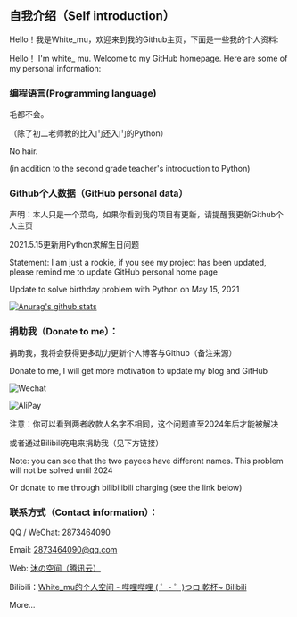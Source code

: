 ## 自我介绍（Self introduction）

Hello！我是White_mu，欢迎来到我的Github主页，下面是一些我的个人资料:

Hello！ I'm white_ mu. Welcome to my GitHub homepage. Here are some of my personal information:

### 编程语言(Programming language)

毛都不会。

（除了初二老师教的比入门还入门的Python）

No hair.

(in addition to the second grade teacher's introduction to Python)

### Github个人数据（GitHub personal data）

声明：本人只是一个菜鸟，如果你看到我的项目有更新，请提醒我更新Github个人主页

2021.5.15更新用Python求解生日问题

Statement: I am just a rookie, if you see my project has been updated, please remind me to update GitHub personal home page

Update to solve birthday problem with Python on May 15, 2021

[![Anurag's github stats](https://github-readme-stats.vercel.app/api?username=WhitemuTeam&show_icons=true&theme=tokyonight)](https://github.com/anuraghazra/github-readme-stats)

### 捐助我（Donate to me）：

捐助我，我将会获得更多动力更新个人博客与Github（备注来源）

Donate to me, I will get more motivation to update my blog and GitHub

![Wechat](https://cdn.jsdelivr.net/gh/WhitemuTeam/web-img/mm_facetoface_collect_qrcode_1612099488333.png)

![AliPay](https://cdn.jsdelivr.net/gh/WhitemuTeam/web-img/1583747131013.jpg)

注意：你可以看到两者收款人名字不相同，这个问题直至2024年后才能被解决

或者通过Bilibili充电来捐助我（见下方链接）

Note: you can see that the two payees have different names. This problem will not be solved until 2024

Or donate to me through bilibilibili charging (see the link below)

### 联系方式（Contact information）：

QQ / WeChat: 2873464090

Email: 2873464090@qq.com

Web: [沐の空间（腾讯云）](https://mu-1303888528.cos-website.ap-guangzhou.myqcloud.com/)

Bilibili：[White_mu的个人空间 - 哔哩哔哩 ( ゜- ゜)つロ 乾杯~ Bilibili](https://space.bilibili.com/97020216)

More...
